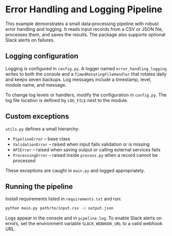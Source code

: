 # Error Handling and Logging Pipeline

This example demonstrates a small data‑processing pipeline with robust error handling and logging. It reads input records from a CSV or JSON file, processes them, and saves the results. The package also supports optional Slack alerts on failures.

## Logging configuration

Logging is configured in `config.py`. A logger named `error_handling_logging` writes to both the console and a `TimedRotatingFileHandler` that rotates daily and keeps seven backups. Log messages include a timestamp, level, module name, and message.

To change log levels or handlers, modify the configuration in `config.py`. The log file location is defined by `LOG_FILE` next to the module.

## Custom exceptions

`utils.py` defines a small hierarchy:

- `PipelineError` – base class
- `ValidationError` – raised when input fails validation or is missing
- `APIError` – raised when saving output or calling external services fails
- `ProcessingError` – raised inside `process.py` when a record cannot be processed

These exceptions are caught in `main.py` and logged appropriately.

## Running the pipeline

Install requirements listed in `requirements.txt` and run:

```bash
python main.py path/to/input.csv -o output.json
```

Logs appear in the console and in `pipeline.log`. To enable Slack alerts on errors, set the environment variable `SLACK_WEBHOOK_URL` to a valid webhook URL.
